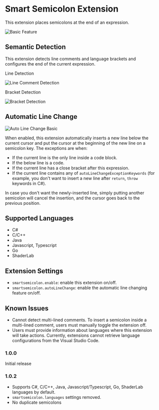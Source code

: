 # Smart Semicolon Extension

This extension places semicolons at the end of an expression.

![Basic Feature](https://raw.githubusercontent.com/seunghwanh/vscode-smartsemicolon/master/images/basic_feature.gif)

## Semantic Detection

This extension detects line comments and language brackets and configures the end of the current expression.

Line Detection

![Line Comment Detection](https://raw.githubusercontent.com/seunghwanh/vscode-smartsemicolon/master/images/line_comment_detection.gif)

Bracket Detection

![Bracket Detection](https://raw.githubusercontent.com/seunghwanh/vscode-smartsemicolon/master/images/bracket_detection.gif)

## Automatic Line Change

![Auto Line Change Basic](https://raw.githubusercontent.com/seunghwanh/vscode-smartsemicolon/master/images/auto_line_change_basic.gif)

When enabled, this extension automatically inserts a new line below the current cursor and put the cursor at the beginning of the new line on a semicolon key. The exceptions are when:

- If the current line is the only line inside a code block.
- If the below line is a code.
- If the current line has a close bracket after this expression.
- If the current line contains any of `autoLineChangeExceptionKeywords` (for example, you don't want to insert a new line after `return`, `throw` keywords in C#).

In case you don't want the newly-inserted line, simply putting another semicolon will cancel the insertion, and the cursor goes back to the previous position.

## Supported Languages
- C#
- C/C++
- Java
- Javascript, Typescript
- Go
- ShaderLab

## Extension Settings

* `smartsemicolon.enable`: enable this extension on/off.
* `smartsemicolon.autoLineChange`: enable the automatic line changing feature on/off.

## Known Issues

- Cannot detect multi-lined comments. To insert a semicolon inside a multi-lined comment, users must manually toggle the extension off.
- Users must provide information about languages where this extension will take actions. Currently, extensions cannot retrieve language configurations from the Visual Studio Code.

### 1.0.0

Initial release 

### 1.0.2

- Supports C#, C/C++, Java, Javascript/Typescript, Go, ShaderLab languages by default.
- `smartsemicolon.languages` settings removed.
- No duplicate semicolons